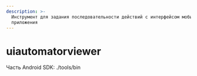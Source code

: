 ```yaml
---
description: >-
  Инструмент для задания последовательности действий с интерфейсом мобильного
  приложения
---
```


# uiautomatorviewer

Часть Android SDK: ./tools/bin

